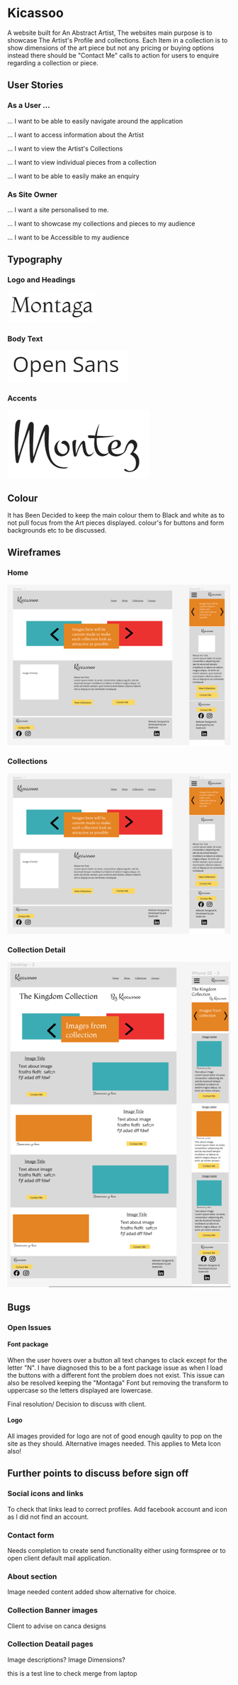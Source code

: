 # Kicassoo
A website built for An Abstract Artist, The websites main purpose is to showcase The Artist's Profile and collections. Each Item in a collection is to show dimensions of the art piece but not any pricing or buying options instead there should be "Contact Me" calls to action for users to enquire regarding a collection or piece.

## User Stories

### As a User ...
... I want to be able to easily navigate around the application

... I want to access information about the Artist

... I want to view the Artist's Collections

... I want to view individual pieces from a collection

... I want to be able to easily make an enquiry

### As Site Owner

... I want a site personalised to me.

... I want to showcase my collections and pieces to my audience

... I want to be Accessible to my audience


## Typography

### Logo and Headings

![Font](documentation/montaga.webp)

### Body Text

![Font](documentation/opensans.webp)

### Accents

![Font](documentation/montez.webp)

## Colour
It has Been Decided to keep the main colour them to Black and white as to not pull focus from the Art pieces displayed.
colour's for buttons and form backgrounds etc to be discussed.

## Wireframes

### Home

![screenshot](documentation/wirehome.webp)

### Collections

![screenshot](documentation/wirehome.webp)

### Collection Detail

![screenshot](documentation/wirecollectiondetail.webp)

## Bugs
### Open Issues
#### Font package
When the user hovers over a button all text changes to clack except for the letter "N". I have diagnosed this to be a font package issue as when I load the buttons with a different font the problem does not exist. This issue can also be resolved keeping the "Montaga" Font but removing the transform to uppercase so the letters displayed are lowercase.

Final resolution/ Decision  to discuss with client.

#### Logo
All images provided for logo are not of good enough qaulity to pop on the site as they should. Alternative images needed.
This applies to Meta Icon also!


## Further points to discuss before sign off

### Social icons and links
To check that links lead to correct profiles.
Add facebook account and icon as I did not find an account.

### Contact form
Needs completion to create send functionality either using formspree or to open client default mail application.

### About section
Image needed
content added show alternative for choice.

### Collection Banner images
Client to advise on canca designs

### Collection Deatail pages
Image descriptions?
Image Dimensions?

this is a test line to check merge from laptop